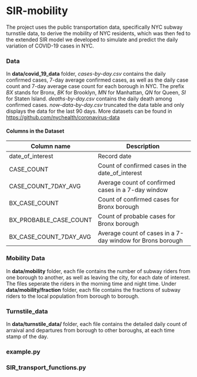 # SIR-mobility

The project uses the public transportation data, specifically NYC subway turnstile data, to derive the mobility of NYC residents, which was then fed to the extended SIR model we developed to simulate and predict the daily variation of COVID-19 cases in NYC.

### Data

In **data/covid_19_data** folder, *cases-by-day.csv* contains the daily confirmed cases, 7-day average confirmed cases, as well as the daily case count and 7-day average case count for each borough in NYC. The prefix *BX* stands for Bronx, *BK* for Brooklyn, *MN* for Manhattan, *QN* for Queen, *SI* for Staten Island. *deaths-by-day.csv* contains the daily death among confirmed cases. *now-data-by-day.csv* truncated the data table and only displays the data for the last 90 days. More datasets can be found in https://github.com/nychealth/coronavirus-data

#### Columns in the Dataset

| Column name                  | Description                                                |
| -----------                  | -----------                                                |
| date_of_interest             | Record date                                                |
| CASE_COUNT                   | Count of confirmed cases in the date_of_interest           |
| CASE_COUNT_7DAY_AVG	         | Average count of confirmed cases in a 7-day window         |
| BX_CASE_COUNT                | Count of confirmed cases for Bronx borough                 |
| BX_PROBABLE_CASE_COUNT       | Count of probable cases for Bronx borough                  |
| BX_CASE_COUNT_7DAY_AVG       | Average count of cases in a 7-day window for Brons borough |

### Mobility Data

In **data/mobility** folder, each file contains the number of subway riders from one borough to another, as well as leaving the city, for each date of interest. The files seperate the riders in the morning time and night time. Under **data/mobility/fraction** folder, each file contains the fractions of subway riders to the local population from borough to borough.

### Turnstile_data

In **data/turnstile_data/** folder, each file contains the detailed daily count of arraival and departures from borough to other boroughs, at each time stamp of the day.

### example.py

### SIR_transport_functions.py
